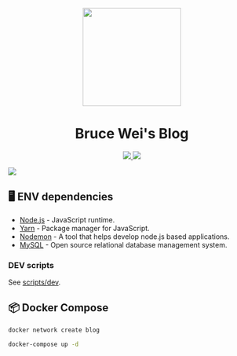 <p align="center">
  <a href="https://brusw.com">
    <img width="200" src="https://resource.brusw.com/favicon.svg">
  </a>
</p>

<h1 align="center">Bruce Wei's Blog</h1>

<p align="center">
  <a href="https://jenkins.brusw.com/job/brusw.com/job/dev">
    <img src="https://jenkins.brusw.com/buildStatus/icon?job=brusw.com%2Fdev">
  </a>

  <a href="https://github.com/brusw/brusw.com/tags">
    <img src="https://img.shields.io/github/v/tag/brusw/brusw.com?style=social">
  </a>
</p>

[![](https://resource.brusw.com/homepage.jpg)](https://brusw.com)

## 🖥 ENV dependencies
- [Node.js](https://nodejs.org) - JavaScript runtime.
- [Yarn](https://classic.yarnpkg.com/lang/en) - Package manager for JavaScript.
- [Nodemon](https://nodemon.io) - A tool that helps develop node.js based applications.
- [MySQL](https://www.mysql.com) - Open source relational database management system.

### DEV scripts

See [scripts/dev](https://github.com/brusw/brusw.com/tree/master/scripts/dev).

## 📦 Docker Compose
```bash
docker network create blog
```

```bash
docker-compose up -d
```
